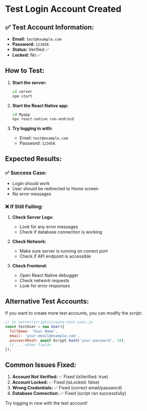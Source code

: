 # Test Login Account Created

## ✅ Test Account Information:
- **Email:** `test@example.com`
- **Password:** `123456`
- **Status:** Verified ✅
- **Locked:** No ✅

## How to Test:

1. **Start the server:**
   ```bash
   cd server
   npm start
   ```

2. **Start the React Native app:**
   ```bash
   cd Myapp
   npx react-native run-android
   ```

3. **Try logging in with:**
   - Email: `test@example.com`
   - Password: `123456`

## Expected Results:

### ✅ Success Case:
- Login should work
- User should be redirected to Home screen
- No error messages

### ❌ If Still Failing:

1. **Check Server Logs:**
   - Look for any error messages
   - Check if database connection is working

2. **Check Network:**
   - Make sure server is running on correct port
   - Check if API endpoint is accessible

3. **Check Frontend:**
   - Open React Native debugger
   - Check network requests
   - Look for error responses

## Alternative Test Accounts:

If you want to create more test accounts, you can modify the script:

```javascript
// In server/scripts/create-test-user.js
const testUser = new User({
  fullName: 'Your Name',
  email: 'your-email@example.com',
  passwordHash: await bcrypt.hash('your-password', 10),
  // ... other fields
});
```

## Common Issues Fixed:

1. **Account Not Verified:** ✅ Fixed (isVerified: true)
2. **Account Locked:** ✅ Fixed (isLocked: false)
3. **Wrong Credentials:** ✅ Fixed (correct email/password)
4. **Database Connection:** ✅ Fixed (script ran successfully)

Try logging in now with the test account!
